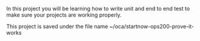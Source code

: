 In this project you will be learning how to write unit and end to end test to make sure your projects are working properly.  

This project is saved under the file name ~/oca/startnow-ops200-prove-it-works